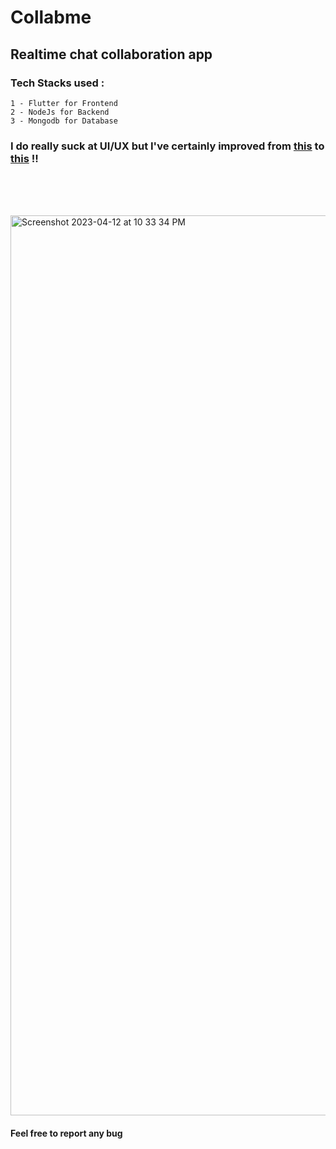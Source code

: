 # Collabme

## Realtime chat collaboration app

### Tech Stacks used :
    1 - Flutter for Frontend
    2 - NodeJs for Backend
    3 - Mongodb for Database
    


### I do really suck at UI/UX but I've certainly improved from [this](https://youtu.be/4H0xIPiv_FA) to [this](https://youtu.be/aYUzhHe_21o) !!


<br><br><br>

<img width="1440" alt="Screenshot 2023-04-12 at 10 33 34 PM" src="https://user-images.githubusercontent.com/111864031/231532868-01940f26-6064-4abc-a620-c1c6b0937a29.png">


#### Feel free to report any bug 

